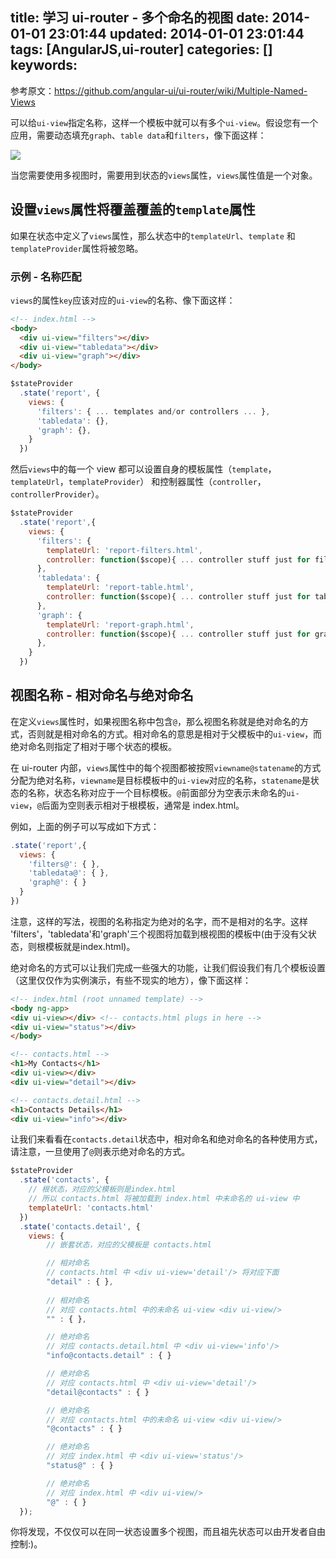 title: 学习 ui-router - 多个命名的视图
date: 2014-01-01 23:01:44
updated: 2014-01-01 23:01:44
tags: [AngularJS,ui-router]
categories: []
keywords:
---
参考原文：https://github.com/angular-ui/ui-router/wiki/Multiple-Named-Views

可以给`ui-view`指定名称，这样一个模板中就可以有多个`ui-view`。假设您有一个应用，需要动态填充`graph`、`table data`和`filters`，像下面这样：

![](http://bubkoo.qiniudn.com/MultipleNamedViewsExample.png)

当您需要使用多视图时，需要用到状态的`views`属性，`views`属性值是一个对象。

<!--more-->

## 设置`views`属性将覆盖覆盖的`template`属性 ## 

如果在状态中定义了`views`属性，那么状态中的`templateUrl`、`template` 和 `templateProvider`属性将被忽略。

### 示例 - 名称匹配 ###

`views`的属性`key`应该对应的`ui-view`的名称、像下面这样：

``` html
<!-- index.html -->
<body>
  <div ui-view="filters"></div>
  <div ui-view="tabledata"></div>
  <div ui-view="graph"></div>
</body>
```

``` javascript
$stateProvider
  .state('report', {
    views: {
      'filters': { ... templates and/or controllers ... },
      'tabledata': {},
      'graph': {},
    }
  })
```

然后`views`中的每一个 view 都可以设置自身的模板属性（`template`，`templateUrl`，`templateProvider`） 和控制器属性（`controller`，`controllerProvider`）。

``` javascript
$stateProvider
  .state('report',{
    views: {
      'filters': {
        templateUrl: 'report-filters.html',
        controller: function($scope){ ... controller stuff just for filters view ... }
      },
      'tabledata': {
        templateUrl: 'report-table.html',
        controller: function($scope){ ... controller stuff just for tabledata view ... }
      },
      'graph': {
        templateUrl: 'report-graph.html',
        controller: function($scope){ ... controller stuff just for graph view ... }
      },
    }
  })
```

## 视图名称 - 相对命名与绝对命名 ##
在定义`views`属性时，如果视图名称中包含`@`，那么视图名称就是绝对命名的方式，否则就是相对命名的方式。相对命名的意思是相对于父模板中的`ui-view`，而绝对命名则指定了相对于哪个状态的模板。

在 ui-router 内部，`views`属性中的每个视图都被按照`viewname@statename`的方式分配为绝对名称，`viewname`是目标模板中的`ui-view`对应的名称，`statename`是状态的名称，状态名称对应于一个目标模板。`@`前面部分为空表示未命名的`ui-view`，`@`后面为空则表示相对于根模板，通常是 index.html。

例如，上面的例子可以写成如下方式：

``` javascript
.state('report',{
  views: {
    'filters@': { },
    'tabledata@': { },
    'graph@': { }
  }
})
```

注意，这样的写法，视图的名称指定为绝对的名字，而不是相对的名字。这样 'filters'，'tabledata'和'graph'三个视图将加载到根视图的模板中(由于没有父状态，则根模板就是index.html)。

绝对命名的方式可以让我们完成一些强大的功能，让我们假设我们有几个模板设置（这里仅仅作为实例演示，有些不现实的地方），像下面这样：

``` html
<!-- index.html (root unnamed template) -->
<body ng-app>
<div ui-view></div> <!-- contacts.html plugs in here -->
<div ui-view="status"></div>
</body>
```

``` html
<!-- contacts.html -->
<h1>My Contacts</h1>
<div ui-view></div>
<div ui-view="detail"></div>
```

``` html
<!-- contacts.detail.html -->
<h1>Contacts Details</h1>
<div ui-view="info"></div>
```

让我们来看看在`contacts.detail`状态中，相对命名和绝对命名的各种使用方式，请注意，一旦使用了`@`则表示绝对命名的方式。

``` javascript
$stateProvider
  .state('contacts', {
    // 根状态，对应的父模板则是index.html
    // 所以 contacts.html 将被加载到 index.html 中未命名的 ui-view 中
    templateUrl: 'contacts.html'   
  })
  .state('contacts.detail', {
    views: {
        // 嵌套状态，对应的父模板是 contacts.html

        // 相对命名
        // contacts.html 中 <div ui-view='detail'/> 将对应下面
        "detail" : { },   
         
        // 相对命名
        // 对应 contacts.html 中的未命名 ui-view <div ui-view/>
        "" : { }, 

        // 绝对命名
        // 对应 contacts.detail.html 中 <div ui-view='info'/>
        "info@contacts.detail" : { }

        // 绝对命名
        // 对应 contacts.html 中 <div ui-view='detail'/>
        "detail@contacts" : { }

        // 绝对命名
        // 对应 contacts.html 中的未命名 ui-view <div ui-view/>
        "@contacts" : { }

        // 绝对命名
        // 对应 index.html 中 <div ui-view='status'/> 
        "status@" : { }

        // 绝对命名
        // 对应 index.html 中 <div ui-view/>
        "@" : { } 
  });
```

你将发现，不仅仅可以在同一状态设置多个视图，而且祖先状态可以由开发者自由控制:)。
